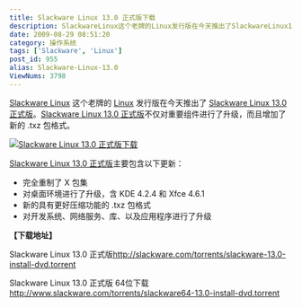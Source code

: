```yaml
---
title: Slackware Linux 13.0 正式版下载
description: SlackwareLinux这个老牌的Linux发行版在今天推出了SlackwareLinux13.0正式版。SlackwareLinux13.0正式版不仅对重要组件进行了升级，而且增加了新的.txz包格式。
date: 2009-08-29 08:51:20
category: 操作系统
tags: ['Slackware', 'Linux']
post_id: 955
alias: Slackware-Linux-13.0
ViewNums: 3798
---
```


[Slackware Linux](/tags/Slackware) 这个老牌的 [Linux](/tags/Linux) 发行版在今天推出了 [Slackware Linux 13.0 正式版](/blog/slackware-linux-130)。[Slackware Linux 13.0 正式版](/blog/slackware-linux-130)不仅对重要组件进行了升级，而且增加了新的 .txz 包格式。

[![Slackware Linux 13.0 正式版下载](http://ubuntucookbook.com/i/logo/slackware.png)](/blog/slackware-linux-130)

[Slackware Linux 13.0 正式版](/blog/slackware-linux-130)主要包含以下更新：

* 完全重制了 X 包集
* 对桌面环境进行了升级，含 KDE 4.2.4 和 Xfce 4.6.1
* 新的具有更好压缩功能的 .txz 包格式
* 对开发系统、网络服务、库、以及应用程序进行了升级

**【下载地址】**

Slackware Linux 13.0 正式版<http://slackware.com/torrents/slackware-13.0-install-dvd.torrent>

Slackware Linux 13.0 正式版 64位下载<http://www.slackware.com/torrents/slackware64-13.0-install-dvd.torrent>

